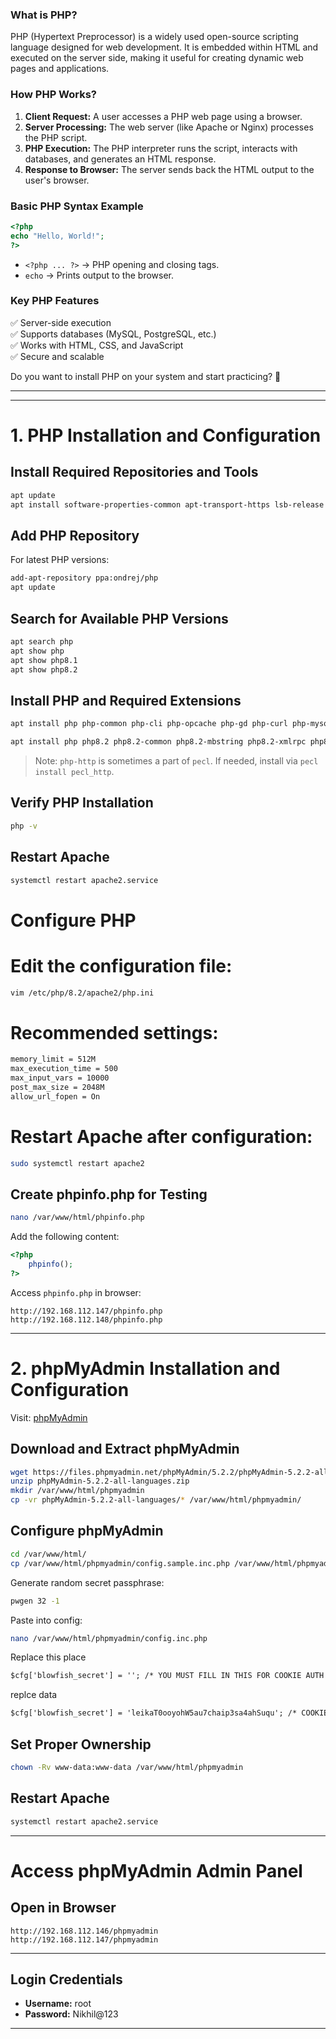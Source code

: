 
### **What is PHP?**  
PHP (Hypertext Preprocessor) is a widely used open-source scripting language designed for web development. It is embedded within HTML and executed on the server side, making it useful for creating dynamic web pages and applications.

### **How PHP Works?**  
1. **Client Request:** A user accesses a PHP web page using a browser.  
2. **Server Processing:** The web server (like Apache or Nginx) processes the PHP script.  
3. **PHP Execution:** The PHP interpreter runs the script, interacts with databases, and generates an HTML response.  
4. **Response to Browser:** The server sends back the HTML output to the user's browser.  

### **Basic PHP Syntax Example**  
```php
<?php
echo "Hello, World!";
?>
```
- `<?php ... ?>` → PHP opening and closing tags.  
- `echo` → Prints output to the browser.  

### **Key PHP Features**  
✅ Server-side execution  
✅ Supports databases (MySQL, PostgreSQL, etc.)  
✅ Works with HTML, CSS, and JavaScript  
✅ Secure and scalable  

Do you want to install PHP on your system and start practicing? 🚀

---
---

# 1. PHP Installation and Configuration

## Install Required Repositories and Tools

```bash
apt update
apt install software-properties-common apt-transport-https lsb-release ca-certificates wget unzip pwgen nano
```

## Add PHP Repository

For latest PHP versions:

```bash
add-apt-repository ppa:ondrej/php
apt update
```

## Search for Available PHP Versions

```bash
apt search php
apt show php
apt show php8.1
apt show php8.2
```

## Install PHP and Required Extensions

```bash
apt install php php-common php-cli php-opcache php-gd php-curl php-mysql php-xml php-mbstring php-pear php-mbstring php-http php-session
```
```bash
apt install php php8.2 php8.2-common php8.2-mbstring php8.2-xmlrpc php8.2-soap php8.2-gd php8.2-xml php8.2-intl php8.2-mysql php8.2-cli php8.2-tidy php8.2-zip php8.2-curl php-xml composer

```

> Note: `php-http` is sometimes a part of `pecl`. If needed, install via `pecl install pecl_http`.

## Verify PHP Installation

```bash
php -v
```

## Restart Apache

```bash
systemctl restart apache2.service
```

# Configure PHP
# Edit the configuration file:
```bash
vim /etc/php/8.2/apache2/php.ini
```
# Recommended settings:
```bash
memory_limit = 512M
max_execution_time = 500
max_input_vars = 10000
post_max_size = 2048M
allow_url_fopen = On
```
# Restart Apache after configuration:
```bash
sudo systemctl restart apache2
```


## Create phpinfo.php for Testing

```bash
nano /var/www/html/phpinfo.php
```

Add the following content:

```php
<?php
    phpinfo();
?>
```

Access `phpinfo.php` in browser:

```
http://192.168.112.147/phpinfo.php
http://192.168.112.148/phpinfo.php
```

---

# 2. phpMyAdmin Installation and Configuration

Visit:
[phpMyAdmin](https://www.phpmyadmin.net/)

## Download and Extract phpMyAdmin

```bash
wget https://files.phpmyadmin.net/phpMyAdmin/5.2.2/phpMyAdmin-5.2.2-all-languages.zip
unzip phpMyAdmin-5.2.2-all-languages.zip
mkdir /var/www/html/phpmyadmin
cp -vr phpMyAdmin-5.2.2-all-languages/* /var/www/html/phpmyadmin/
```

## Configure phpMyAdmin

```bash
cd /var/www/html/
cp /var/www/html/phpmyadmin/config.sample.inc.php /var/www/html/phpmyadmin/config.inc.php
```

Generate random secret passphrase:

```bash
pwgen 32 -1
```

Paste into config:

```bash
nano /var/www/html/phpmyadmin/config.inc.php
```

Replace this place
```apache
$cfg['blowfish_secret'] = ''; /* YOU MUST FILL IN THIS FOR COOKIE AUTH! */
```
replce data
```apache
$cfg['blowfish_secret'] = 'leikaT0ooyohW5au7chaip3sa4ahSuqu'; /* COOKIE AUTH ENCRYPTION KEY */

```

## Set Proper Ownership

```bash
chown -Rv www-data:www-data /var/www/html/phpmyadmin
```

## Restart Apache

```bash
systemctl restart apache2.service
```

---

# Access phpMyAdmin Admin Panel

## Open in Browser

```
http://192.168.112.146/phpmyadmin
http://192.168.112.147/phpmyadmin
```

---

## Login Credentials

- **Username:** root  
- **Password:** Nikhil@123

---
